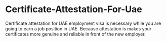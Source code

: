 # Certificate-Attestation-For-Uae
Certificate attestation for UAE employment visa is necessary while you are going to earn a job position in UAE. Because attestation is makes your certificates more genuine and reliable in front of the new employer. 
